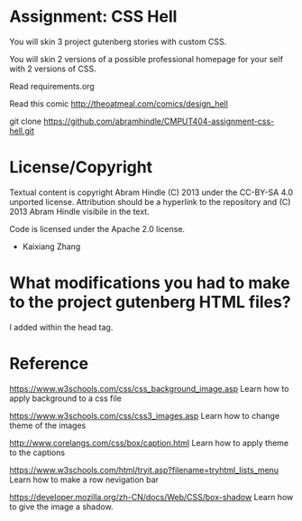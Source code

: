 Assignment: CSS Hell
====================

You will skin 3 project gutenberg stories with custom CSS.

You will skin 2 versions of a possible professional homepage for your
self with 2 versions of CSS.

Read requirements.org

Read this comic http://theoatmeal.com/comics/design_hell

git clone https://github.com/abramhindle/CMPUT404-assignment-css-hell.git

License/Copyright
=================

Textual content is copyright Abram Hindle (C) 2013 under the CC-BY-SA
4.0 unported license. Attribution should be a hyperlink to the
repository and (C) 2013 Abram Hindle visibile in the text.

Code is licensed under the Apache 2.0 license.

* Kaixiang Zhang

What modifications you had to make to the project gutenberg HTML files?
========================

I added <link rel="stylesheet" type="text/css" href="assets/changes.css" /> within the head tag.

Reference
========================

https://www.w3schools.com/css/css_background_image.asp Learn how to apply background to a css file

https://www.w3schools.com/css/css3_images.asp Learn how to change theme of the images

http://www.corelangs.com/css/box/caption.html Learn how to apply theme to the captions

https://www.w3schools.com/html/tryit.asp?filename=tryhtml_lists_menu Learn how to make a row nevigation bar

https://developer.mozilla.org/zh-CN/docs/Web/CSS/box-shadow Learn how to give the image a shadow.
